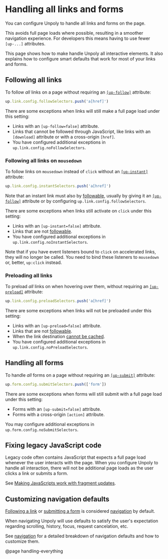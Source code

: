Handling all links and forms
============================

You can configure Unpoly to handle all links and forms on the page.

This avoids full page loads where possible, resulting in a smoother navigation experience.
For developers this means having to use fewer `[up-...]` attributes.

This page shows how to make handle Unpoly all interactive elements.
It also explains how to configure smart defaults that work for most of your links and forms.


## Following all links

To follow *all* links on a page without requiring an [`[up-follow]`](/a-up-follow) attribute:

```js
up.link.config.followSelectors.push('a[href]')
```

There are some exceptions when links will still make a full page load under this setting:

- Links with an `[up-follow=false]` attribute.
- Links that cannot be followed through JavaScript,
  like links with an `[download]` attribute or with a cross-origin `[href]`.
- You have configured additional exceptions in `up.link.config.noFollowSelectors`.

### Following all links on `mousedown`

To follow links on `mousedown` instead of `click` without an [`[up-instant]`](/a-up-instant) attribute:

```js
up.link.config.instantSelectors.push('a[href]')
```

Note that an instant link must also by [followable](/up.link.isFollowable), usually by giving it an [`[up-follow]`](/a-up-follow) attribute or by configuring `up.link.config.followSelectors`.

There are some exceptions when links still activate on `click` under this setting:

- Links with an `[up-instant=false]` attribute.
- Links that are not [followable](#following-all-links).
- You have configured additional exceptions in `up.link.config.noInstantSelectors`.

Note that if you have event listeners bound to `click` on accelerated links, they will
no longer be called. You need to bind these listeners to `mousedown` or, better, `up:click` instead.

### Preloading all links

To preload *all* links on when hovering over them, without requiring an [`[up-preload]`](/a-up-preload) attribute:

```js
up.link.config.preloadSelectors.push('a[href]')
```

There are some exceptions when links will not be preloaded under this setting:

- Links with an `[up-preload=false]` attribute.
- Links that are not [followable](#following-all-links).
- When the link destination [cannot be cached](/up.network.config#config.autoCache).
- You have configured additional exceptions in `up.link.config.noPreloadSelectors`.


## Handling all forms

To handle *all* forms on a page without requiring an [`[up-submit]`](/form-up-submit) attribute:

```js
up.form.config.submitSelectors.push(['form'])
```

There are some exceptions when forms will still submit with a full page load under this setting:

- Forms with an `[up-submit=false]` attribute.
- Forms with a cross-origin `[action]` attribute.

You may configure additional exceptions in `up.form.config.noSubmitSelectors`.


## Fixing legacy JavaScript code

Legacy code often contains JavaScript that expects a full page load whenever the
user interacts with the page. When you configure Unpoly to handle all interaction,
there will not be additional page loads as the user clicks a link or submits a form.

See [Making JavaScripts work with fragment updates](/legacy-scripts).


## Customizing navigation defaults

[Following a link](/a-up-follow) or [submitting a form](/form-up-submit) is considered
[navigation](/navigation) by default.

When navigating Unpoly will use defaults to satisfy the user's expectation regarding
scrolling, history, focus, request cancelation, etc.

See [navigation](/navigation) for a detailed breakdown of navigation defaults
and how to customize them.


@page handling-everything
